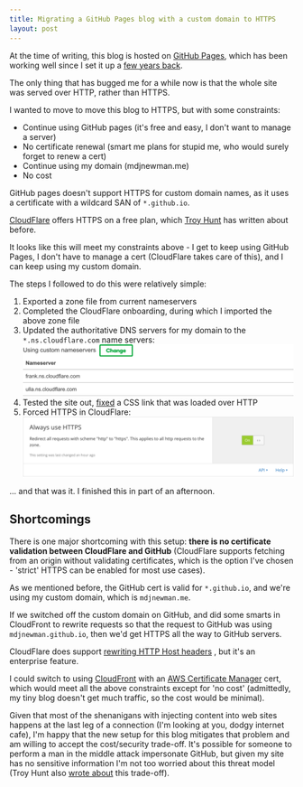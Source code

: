 ```yaml
---
title: Migrating a GitHub Pages blog with a custom domain to HTTPS
layout: post
---
```


At the time of writing, this blog is hosted on [GitHub Pages](https://pages.github.com/),
which has been working well since I set it up a [few years back](https://github.com/mdjnewman/mdjnewman.github.io/commit/9e1e0836999aec7393d0314f9066040b94ef8c43).

The only thing that has bugged me for a while now is that the whole site was
served over HTTP, rather than HTTPS.

I wanted to move to move this blog to HTTPS, but with some constraints:

* Continue using GitHub pages (it's free and easy, I don't want to manage a
  server)
* No certificate renewal (smart me plans for stupid me, who would surely forget
  to renew a cert)
* Continue using my domain (mdjnewman.me)
* No cost

GitHub pages doesn't support HTTPS for custom domain names, as it uses a
certificate with a wildcard SAN of `*.github.io`.

[CloudFlare](https://www.cloudflare.com/) offers HTTPS on a free plan, which
[Troy Hunt](https://www.troyhunt.com/how-to-get-your-ssl-for-free-on-shared/)
has written about before.

It looks like this will meet my constraints above - I get to keep using GitHub
Pages, I don't have to manage a cert (CloudFlare takes care of this), and I can
keep using my custom domain.

The steps I followed to do this were relatively simple:

1. Exported a zone file from current nameservers
1. Completed the CloudFlare onboarding, during which I imported the above zone file
1. Updated the authoritative DNS servers for my domain to the
   `*.ns.cloudflare.com` name servers:
    ![Update name servers](/public/images/2017/07/migrating-to-https-nameservers.png)
1. Tested the site out,
   [fixed](https://github.com/mdjnewman/mdjnewman.github.io/commit/4b2a2237e1c00d9e280566f6d288f5870e250927)
   a CSS link that was loaded over HTTP
1. Forced HTTPS in CloudFlare:
    ![Enforcing HTTPS with CloudFlare](/public/images/2017/07/migrating-to-https-enforce-https.png)

... and that was it. I finished this in part of an afternoon.

Shortcomings
------------

There is one major shortcoming with this setup: **there is no certificate
validation between CloudFlare and GitHub** (CloudFlare supports fetching from
an origin without validating certificates, which is the option I've chosen -
'strict' HTTPS can be enabled for most use cases).

As we mentioned before, the GitHub cert is valid for `*.github.io`, and we're
using my custom domain, which is `mdjnewman.me`.

If we switched off the custom domain on GitHub, and did some smarts in
CloudFront to rewrite requests so that the request to GitHub was using
`mdjnewman.github.io`, then we'd get HTTPS all the way to GitHub servers.

CloudFlare does support
[rewriting HTTP Host headers](https://support.cloudflare.com/hc/en-us/articles/206652947-Using-Page-Rules-to-Re-Write-Host-Headers)
, but it's an enterprise feature.

I could switch to using [CloudFront](https://aws.amazon.com/cloudfront/) with
an [AWS Certificate Manager](https://aws.amazon.com/certificate-manager/) cert,
which would meet all the above constraints except for 'no cost' (admittedly, my tiny
blog doesn't get much traffic, so the cost would be minimal).

Given that most of the shenanigans with injecting content into web sites
happens at the last leg of a connection (I'm looking at you, dodgy internet
cafe), I'm happy that the new setup for this blog mitigates that problem and am
willing to accept the cost/security trade-off. It's possible for someone to
perform a man in the middle attack impersonate GitHub, but given my site has no
sensitive information I'm not too worried about this threat model (Troy Hunt
also [wrote
about](https://www.troyhunt.com/cloudflare-ssl-and-unhealthy-security-absolutism/)
this trade-off).